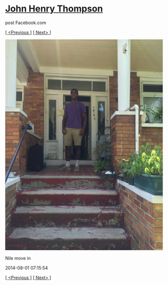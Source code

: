 # [John Henry Thompson](../README.md)
post Facebook.com

[[ <Previous ]](2014-08-01-15.md) [[ Next> ]](2014-08-01-17.md)

[![](../media/2014-08-01/Nile-move-in-15.jpg)](../README.md)

Nile move in

2014-08-01 07:15:54

[[ <Previous ]](2014-08-01-15.md) [[ Next> ]](2014-08-01-17.md)